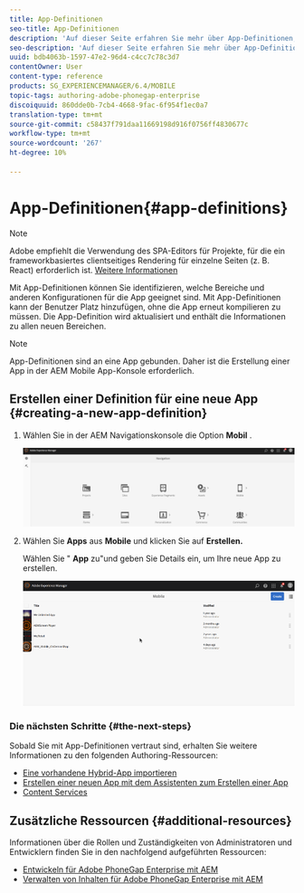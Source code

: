 ```yaml
---
title: App-Definitionen
seo-title: App-Definitionen
description: 'Auf dieser Seite erfahren Sie mehr über App-Definitionen, mit denen Sie erkennen können, welche Bereiche und anderen Konfigurationen für die App geeignet sind. Mit App-Definitionen kann der Benutzer Platz hinzufügen, ohne die App erneut kompilieren zu müssen. '
seo-description: 'Auf dieser Seite erfahren Sie mehr über App-Definitionen, mit denen Sie erkennen können, welche Bereiche und anderen Konfigurationen für die App geeignet sind. Mit App-Definitionen kann der Benutzer Platz hinzufügen, ohne die App erneut kompilieren zu müssen. '
uuid: bdb4063b-1597-47e2-96d4-c4cc7c78c3d7
contentOwner: User
content-type: reference
products: SG_EXPERIENCEMANAGER/6.4/MOBILE
topic-tags: authoring-adobe-phonegap-enterprise
discoiquuid: 860dde0b-7cb4-4668-9fac-6f954f1ec0a7
translation-type: tm+mt
source-git-commit: c58437f791daa11669198d916f0756ff4830677c
workflow-type: tm+mt
source-wordcount: '267'
ht-degree: 10%

---
```



# App-Definitionen{#app-definitions}

>[!NOTE]
>
>Adobe empfiehlt die Verwendung des SPA-Editors für Projekte, für die ein frameworkbasiertes clientseitiges Rendering für einzelne Seiten (z. B. React) erforderlich ist. [Weitere Informationen](/help/sites-developing/spa-overview.md)

Mit App-Definitionen können Sie identifizieren, welche Bereiche und anderen Konfigurationen für die App geeignet sind. Mit App-Definitionen kann der Benutzer Platz hinzufügen, ohne die App erneut kompilieren zu müssen. Die App-Definition wird aktualisiert und enthält die Informationen zu allen neuen Bereichen.

>[!NOTE]
>
>App-Definitionen sind an eine App gebunden. Daher ist die Erstellung einer App in der AEM Mobile App-Konsole erforderlich.

## Erstellen einer Definition für eine neue App {#creating-a-new-app-definition}

1. Wählen Sie in der AEM Navigationskonsole die Option **Mobil** .

   ![chlimage_1-170](assets/chlimage_1-170.png)

1. Wählen Sie **Apps** aus **Mobile** und klicken Sie auf **Erstellen.**

   Wählen Sie &quot; **App** zu&quot;und geben Sie Details ein, um Ihre neue App zu erstellen.

   ![chlimage_1-11](assets/chlimage_1-11.gif)

### Die nächsten Schritte {#the-next-steps}

Sobald Sie mit App-Definitionen vertraut sind, erhalten Sie weitere Informationen zu den folgenden Authoring-Ressourcen:

* [Eine vorhandene Hybrid-App importieren](/help/mobile/phonegap-adding-content-to-imported-app.md)
* [Erstellen einer neuen App mit dem Assistenten zum Erstellen einer App](/help/mobile/phonegap-create-new-app.md)
* [Content Services](/help/mobile/develop-content-as-a-service.md)

## Zusätzliche Ressourcen {#additional-resources}

Informationen über die Rollen und Zuständigkeiten von Administratoren und Entwicklern finden Sie in den nachfolgend aufgeführten Ressourcen:

* [Entwickeln für Adobe PhoneGap Enterprise mit AEM](/help/mobile/developing-in-phonegap.md)
* [Verwalten von Inhalten für Adobe PhoneGap Enterprise mit AEM](/help/mobile/administer-phonegap.md)

